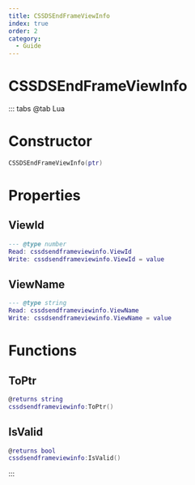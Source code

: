 ```yaml
---
title: CSSDSEndFrameViewInfo
index: true
order: 2
category:
  - Guide
---
```


# CSSDSEndFrameViewInfo

::: tabs
@tab Lua
# Constructor
```lua
CSSDSEndFrameViewInfo(ptr)
```
# Properties
## ViewId 
```lua
--- @type number
Read: cssdsendframeviewinfo.ViewId
Write: cssdsendframeviewinfo.ViewId = value
```
## ViewName 
```lua
--- @type string
Read: cssdsendframeviewinfo.ViewName
Write: cssdsendframeviewinfo.ViewName = value
```
# Functions
## ToPtr
```lua
@returns string
cssdsendframeviewinfo:ToPtr()
```
## IsValid
```lua
@returns bool
cssdsendframeviewinfo:IsValid()
```

:::